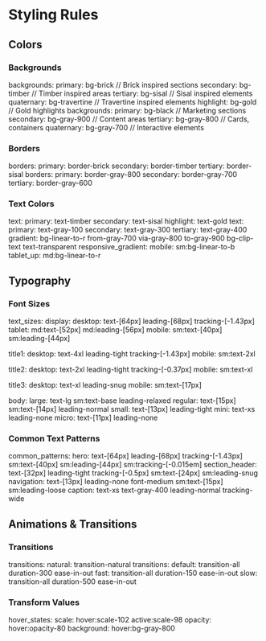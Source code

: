 # Styling Rules

## Colors

### Backgrounds
backgrounds:
  primary: bg-brick        // Brick inspired sections
  secondary: bg-timber     // Timber inspired areas
  tertiary: bg-sisal       // Sisal inspired elements
  quaternary: bg-travertine // Travertine inspired elements
  highlight: bg-gold       // Gold highlights
backgrounds:
  primary: bg-black        // Marketing sections
  secondary: bg-gray-900   // Content areas
  tertiary: bg-gray-800   // Cards, containers
  quaternary: bg-gray-700  // Interactive elements

### Borders
borders:
  primary: border-brick
  secondary: border-timber
  tertiary: border-sisal
borders:
  primary: border-gray-800
  secondary: border-gray-700
  tertiary: border-gray-600

### Text Colors
text:
  primary: text-timber
  secondary: text-sisal
  highlight: text-gold
text:
  primary: text-gray-100
  secondary: text-gray-300
  tertiary: text-gray-400
  gradient: bg-linear-to-r from-gray-700 via-gray-800 to-gray-900 bg-clip-text text-transparent
  responsive_gradient:
    mobile: sm:bg-linear-to-b
    tablet_up: md:bg-linear-to-r

## Typography

### Font Sizes
text_sizes:
  display:
    desktop: text-[64px] leading-[68px] tracking-[-1.43px]
    tablet: md:text-[52px] md:leading-[56px]
    mobile: sm:text-[40px] sm:leading-[44px]
  
  title1:
    desktop: text-4xl leading-tight tracking-[-1.43px]
    mobile: sm:text-2xl
  
  title2:
    desktop: text-2xl leading-tight tracking-[-0.37px]
    mobile: sm:text-xl
  
  title3:
    desktop: text-xl leading-snug
    mobile: sm:text-[17px]
  
  body:
    large: text-lg sm:text-base leading-relaxed
    regular: text-[15px] sm:text-[14px] leading-normal
    small: text-[13px] leading-tight
    mini: text-xs leading-none
    micro: text-[11px] leading-none

### Common Text Patterns
common_patterns:
  hero: text-[64px] leading-[68px] tracking-[-1.43px] sm:text-[40px] sm:leading-[44px] sm:tracking-[-0.015em]
  section_header: text-[32px] leading-tight tracking-[-0.5px] sm:text-[24px] sm:leading-snug
  navigation: text-[13px] leading-none font-medium sm:text-[15px] sm:leading-loose
  caption: text-xs text-gray-400 leading-normal tracking-wide

## Animations & Transitions

### Transitions
transitions:
  natural: transition-natural
transitions:
  default: transition-all duration-300 ease-in-out
  fast: transition-all duration-150 ease-in-out
  slow: transition-all duration-500 ease-in-out

### Transform Values
hover_states:
  scale: hover:scale-102 active:scale-98
  opacity: hover:opacity-80
  background: hover:bg-gray-800
